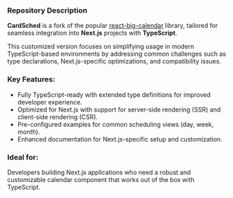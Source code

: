 ### Repository Description

**CardSched** is a fork of the popular [react-big-calendar](https://github.com/jquense/react-big-calendar) library, tailored for seamless integration into **Next.js** projects with **TypeScript**. 

This customized version focuses on simplifying usage in modern TypeScript-based environments by addressing common challenges such as type declarations, Next.js-specific optimizations, and compatibility issues. 

### Key Features:
- Fully TypeScript-ready with extended type definitions for improved developer experience.
- Optimized for Next.js with support for server-side rendering (SSR) and client-side rendering (CSR).
- Pre-configured examples for common scheduling views (day, week, month).
- Enhanced documentation for Next.js-specific setup and customization.
  
### Ideal for:
Developers building Next.js applications who need a robust and customizable calendar component that works out of the box with TypeScript.
